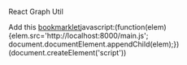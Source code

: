 React Graph Util

Add this [bookmarklet]()javascript:(function(elem){elem.src='http://localhost:8000/main.js'; document.documentElement.appendChild(elem);})(document.createElement('script'))